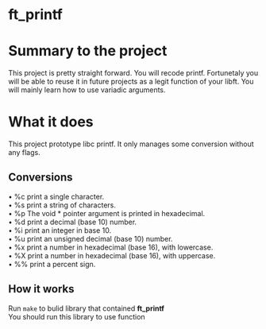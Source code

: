 # ft_printf
# Summary to the project
This project is pretty straight forward. You will recode printf. Fortunetaly 
you will be able to reuse it in future projects as a legit function of your libft. You will 
mainly learn how to use variadic arguments.
# What it does
This project prototype libc printf. It only manages some conversion without any flags.
## Conversions
• %c print a single character. \
• %s print a string of characters. \
• %p The void * pointer argument is printed in hexadecimal. \
• %d print a decimal (base 10) number. \
• %i print an integer in base 10. \
• %u print an unsigned decimal (base 10) number. \
• %x print a number in hexadecimal (base 16), with lowercase. \
• %X print a number in hexadecimal (base 16), with uppercase. \
• %% print a percent sign.
## How it works
Run `make` to bulid library that contained **ft_printf** \
You should run this library to use function
